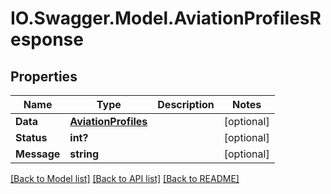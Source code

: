 # IO.Swagger.Model.AviationProfilesResponse
## Properties

Name | Type | Description | Notes
------------ | ------------- | ------------- | -------------
**Data** | [**AviationProfiles**](AviationProfiles.md) |  | [optional] 
**Status** | **int?** |  | [optional] 
**Message** | **string** |  | [optional] 

[[Back to Model list]](../README.md#documentation-for-models) [[Back to API list]](../README.md#documentation-for-api-endpoints) [[Back to README]](../README.md)

